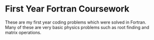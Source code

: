 # First Year Fortran Coursework
These are my first year coding problems which were solved in Fortran. Many of these are very basic physics problems such as root finding and matrix operations.
